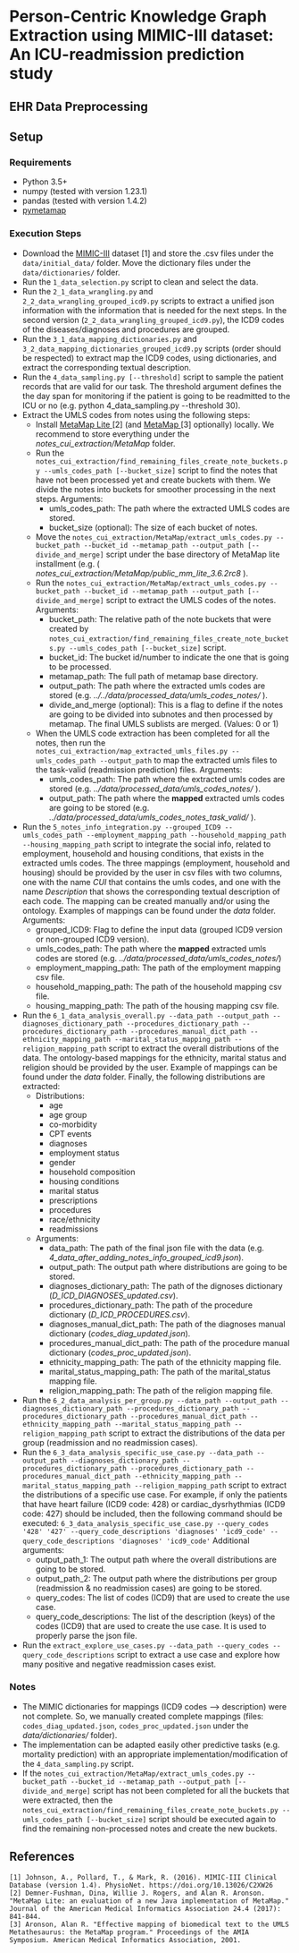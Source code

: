 # Person-Centric Knowledge Graph Extraction using MIMIC-III dataset: An ICU-readmission prediction study 

## EHR Data Preprocessing

## Setup
### Requirements
- Python 3.5+
- numpy (tested with version 1.23.1)
- pandas (tested with version 1.4.2)
- <a target="_blank" href="https://github.com/AnthonyMRios/pymetamap">pymetamap</a>


### Execution Steps
- Download the <a target="_blank" href="https://physionet.org/content/mimiciii/1.4/">MIMIC-III</a> dataset \[1\] and store the .csv files under the ```data/initial_data/``` folder. Move the dictionary files under the ```data/dictionaries/``` folder.
- Run the ```1_data_selection.py``` script to clean and select the data.
- Run the ```2_1_data_wrangling.py``` and ```2_2_data_wrangling_grouped_icd9.py``` scripts to extract a unified json information with the information that is needed for the next steps. In the second version (```2_2_data_wrangling_grouped_icd9.py```), the ICD9 codes of the diseases/diagnoses and procedures are grouped.
- Run the ```3_1_data_mapping_dictionaries.py``` and ```3_2_data_mapping_dictionaries_grouped_icd9.py``` scripts (order should be respected) to extract map the ICD9 codes, using dictionaries, and extract the corresponding textual description.
- Run the ```4_data_sampling.py [--threshold]``` script to sample the patient records that are valid for our task. The threshold argument defines the the day span for monitoring if the patient is going to be readmitted to the ICU or no (e.g. python 4_data_sampling.py --threshold 30).
- Extract the UMLS codes from notes using the following steps:
    - Install <a target="_blank" href="https://lhncbc.nlm.nih.gov/ii/tools/MetaMap/run-locally/MetaMapLite.html"> MetaMap Lite </a> \[2\]  (and <a target="_blank" href="https://lhncbc.nlm.nih.gov/ii/tools/MetaMap/documentation/Installation.html"> MetaMap </a> \[3\] optionally) locally. We recommend to store everything under the <i> notes_cui_extraction/MetaMap </i> folder.
    - Run the ```notes_cui_extraction/find_remaining_files_create_note_buckets.py --umls_codes_path [--bucket_size]``` script to find the notes that have not been processed yet and create buckets with them. We divide the notes into buckets for smoother processing in the next steps. Arguments:
        - umls_codes_path: The path where the extracted UMLS codes are stored.
        - bucket_size (optional):  The size of each bucket of notes.
    - Move the ```notes_cui_extraction/MetaMap/extract_umls_codes.py --bucket_path --bucket_id --metamap_path --output_path [--divide_and_merge]``` script under the base directory of MetaMap lite installment (e.g. (<i> notes_cui_extraction/MetaMap/public_mm_lite_3.6.2rc8 </i>).
    - Run the ```notes_cui_extraction/MetaMap/extract_umls_codes.py --bucket_path --bucket_id --metamap_path --output_path [--divide_and_merge]``` script to extract the UMLS codes of the notes. Arguments:
        - bucket_path: The relative path of the note buckets that were created by ```notes_cui_extraction/find_remaining_files_create_note_buckets.py --umls_codes_path [--bucket_size]``` script.
        - bucket_id: The bucket id/number to indicate the one that is going to be processed.
        - metamap_path: The full path of metamap base directory.
        - output_path: The path where the extracted umls codes are stored (e.g. <i> ../../data/processed_data/umls_codes_notes/ </i>).
        - divide_and_merge (optional): This is a flag to define if the notes are going to be divided into subnotes and then processed by metamap. The final UMLS sublists are merged. (Values: 0 or 1)
    - When the UMLS code extraction has been completed for all the notes, then run the ```notes_cui_extraction/map_extracted_umls_files.py --umls_codes_path --output_path``` to map the extracted umls files to the task-valid (readmission prediction) files. Arguments:
        - umls_codes_path: The path where the extracted umls codes are stored (e.g. <i> ../data/processed_data/umls_codes_notes/ </i>).
        - output_path: The path where the <b>mapped</b> extracted umls codes are going to be stored (e.g. <i> ../data/processed_data/umls_codes_notes_task_valid/ </i>).
- Run the ```5_notes_info_integration.py --grouped_ICD9 --umls_codes_path --employment_mapping_path --household_mapping_path --housing_mapping_path``` script to integrate the social info, related to employment, household and housing conditions, that exists in the extracted umls codes. The three mappings (employment, household and housing) should be provided by the user in csv files with two columns, one with the name <i>CUI</i> that contains the umls codes, and one with the name <i>Description</i> that shows the corresponding textual description of each code. The mapping can be created manually and/or using the ontology. Examples of mappings can be found under the <i>data</i> folder. Arguments:
    - grouped_ICD9: Flag to define the input data (grouped ICD9 version or non-grouped ICD9 version).
    - umls_codes_path: The path where the <b>mapped</b> extracted umls codes are stored (e.g. <i>../data/processed_data/umls_codes_notes/</i>)
    - employment_mapping_path: The path of the employment mapping csv file.
    - household_mapping_path: The path of the household mapping csv file.
    - housing_mapping_path: The path of the housing mapping csv file.
- Run the ```6_1_data_analysis_overall.py --data_path --output_path --diagnoses_dictionary_path --procedures_dictionary_path --procedures_dictionary_path --procedures_manual_dict_path --ethnicity_mapping_path --marital_status_mapping_path --religion_mapping_path``` script to extract the overall distributions of the data. The ontology-based mappings for the ethnicity, marital status and religion should be provided by the user. Example of mappings can be found under the <i>data</i> folder. Finally, the following distributions are extracted:
    - Distributions:
        - age
        - age group
        - co-morbidity
        - CPT events
        - diagnoses
        - employment status
        - gender
        - household composition
        - housing conditions
        - marital status
        - prescriptions 
        - procedures
        - race/ethnicity
        - readmissions
    - Arguments:
        - data_path: The path of the final json file with the data (e.g. <i>4_data_after_adding_notes_info_grouped_icd9.json</i>).
        - output_path: The output path where distributions are going to be stored.
        - diagnoses_dictionary_path: The path of the dignoses dictionary (<i>D_ICD_DIAGNOSES_updated.csv</i>). 
        - procedures_dictionary_path: The path of the procedure dictionary (<i>D_ICD_PROCEDURES.csv</i>).
        - diagnoses_manual_dict_path: The path of the diagnoses manual dictionary (<i>codes_diag_updated.json</i>). 
        - procedures_manual_dict_path: The path of the procedure manual dictionary (<i>codes_proc_updated.json</i>).
        - ethnicity_mapping_path: The path of the ethnicity mapping file. 
        - marital_status_mapping_path: The path of the marital_status mapping file. 
        - religion_mapping_path: The path of the religion mapping file.
- Run the ```6_2_data_analysis_per_group.py --data_path --output_path --diagnoses_dictionary_path --procedures_dictionary_path --procedures_dictionary_path --procedures_manual_dict_path --ethnicity_mapping_path --marital_status_mapping_path --religion_mapping_path``` script to extract the distributions of the data per group (readmission and no readmission cases).
- Run the ```6_3_data_analysis_specific_use_case.py --data_path --output_path --diagnoses_dictionary_path --procedures_dictionary_path --procedures_dictionary_path --procedures_manual_dict_path --ethnicity_mapping_path --marital_status_mapping_path --religion_mapping_path``` script to extract the distributions of a specific use case. For example, if only the patients that have heart failure (ICD9 code: 428) or cardiac_dysrhythmias (ICD9 code: 427) should be included, then the following command should be executed: ```6_3_data_analysis_specific_use_case.py --query_codes '428' '427' --query_code_descriptions 'diagnoses' 'icd9_code' --query_code_descriptions 'diagnoses' 'icd9_code'``` Additional arguments:
    - output_path_1: The output path where the overall distributions are going to be stored.
    - output_path_2: The output path where the distributions per group (readmission & no readmission cases) are going to be stored.
    - query_codes: The list of codes (ICD9) that are used to create the use case.
    - query_code_descriptions: The list of the description (keys) of the codes (ICD9) that are used to create the use case. It is used to properly parse the json file.
- Run the ```extract_explore_use_cases.py --data_path --query_codes --query_code_descriptions``` script to extract a use case and explore how many positive and negative readmission cases exist. 

### Notes
- The MIMIC dictionaries for mappings (ICD9 codes --> description) were not complete. So, we manually created complete mappings (files: ```codes_diag_updated.json```, ```codes_proc_updated.json``` under the <i>data/dictionaries/</i> folder).
- The implementation can be adapted easily other predictive tasks (e.g. mortality prediction) with an appropriate implementation/modification of the ```4_data_sampling.py``` script.
- If the ```notes_cui_extraction/MetaMap/extract_umls_codes.py --bucket_path --bucket_id --metamap_path --output_path [--divide_and_merge]``` script has not been completed for all the buckets that were extracted, then the ```notes_cui_extraction/find_remaining_files_create_note_buckets.py --umls_codes_path [--bucket_size]``` script should be executed again to find the remaining non-processed notes and create the new buckets.

## References
```
[1] Johnson, A., Pollard, T., & Mark, R. (2016). MIMIC-III Clinical Database (version 1.4). PhysioNet. https://doi.org/10.13026/C2XW26
[2] Demner-Fushman, Dina, Willie J. Rogers, and Alan R. Aronson. "MetaMap Lite: an evaluation of a new Java implementation of MetaMap." Journal of the American Medical Informatics Association 24.4 (2017): 841-844.
[3] Aronson, Alan R. "Effective mapping of biomedical text to the UMLS Metathesaurus: the MetaMap program." Proceedings of the AMIA Symposium. American Medical Informatics Association, 2001.
```